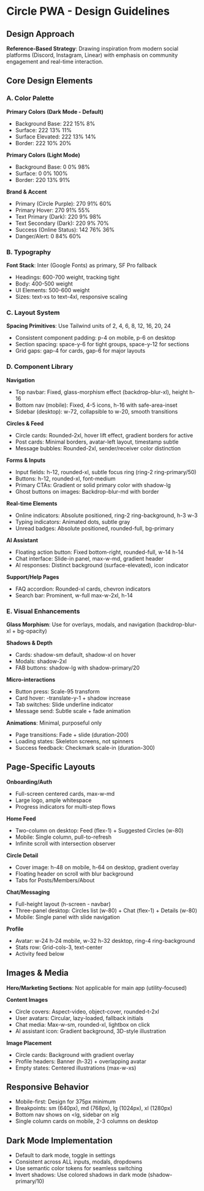 # Circle PWA - Design Guidelines

## Design Approach
**Reference-Based Strategy**: Drawing inspiration from modern social platforms (Discord, Instagram, Linear) with emphasis on community engagement and real-time interaction.

## Core Design Elements

### A. Color Palette

**Primary Colors (Dark Mode - Default)**
- Background Base: 222 15% 8%
- Surface: 222 13% 11%
- Surface Elevated: 222 13% 14%
- Border: 222 10% 20%

**Primary Colors (Light Mode)**
- Background Base: 0 0% 98%
- Surface: 0 0% 100%
- Border: 220 13% 91%

**Brand & Accent**
- Primary (Circle Purple): 270 91% 60%
- Primary Hover: 270 91% 55%
- Text Primary (Dark): 220 9% 98%
- Text Secondary (Dark): 220 9% 70%
- Success (Online Status): 142 76% 36%
- Danger/Alert: 0 84% 60%

### B. Typography
**Font Stack**: Inter (Google Fonts) as primary, SF Pro fallback
- Headings: 600-700 weight, tracking tight
- Body: 400-500 weight
- UI Elements: 500-600 weight
- Sizes: text-xs to text-4xl, responsive scaling

### C. Layout System
**Spacing Primitives**: Use Tailwind units of 2, 4, 6, 8, 12, 16, 20, 24
- Consistent component padding: p-4 on mobile, p-6 on desktop
- Section spacing: space-y-6 for tight groups, space-y-12 for sections
- Grid gaps: gap-4 for cards, gap-6 for major layouts

### D. Component Library

**Navigation**
- Top navbar: Fixed, glass-morphism effect (backdrop-blur-xl), height h-16
- Bottom nav (mobile): Fixed, 4-5 icons, h-16 with safe-area-inset
- Sidebar (desktop): w-72, collapsible to w-20, smooth transitions

**Circles & Feed**
- Circle cards: Rounded-2xl, hover lift effect, gradient borders for active
- Post cards: Minimal borders, avatar-left layout, timestamp subtle
- Message bubbles: Rounded-2xl, sender/receiver color distinction

**Forms & Inputs**
- Input fields: h-12, rounded-xl, subtle focus ring (ring-2 ring-primary/50)
- Buttons: h-12, rounded-xl, font-medium
- Primary CTAs: Gradient or solid primary color with shadow-lg
- Ghost buttons on images: Backdrop-blur-md with border

**Real-time Elements**
- Online indicators: Absolute positioned, ring-2 ring-background, h-3 w-3
- Typing indicators: Animated dots, subtle gray
- Unread badges: Absolute positioned, rounded-full, bg-primary

**AI Assistant**
- Floating action button: Fixed bottom-right, rounded-full, w-14 h-14
- Chat interface: Slide-in panel, max-w-md, gradient header
- AI responses: Distinct background (surface-elevated), icon indicator

**Support/Help Pages**
- FAQ accordion: Rounded-xl cards, chevron indicators
- Search bar: Prominent, w-full max-w-2xl, h-14

### E. Visual Enhancements

**Glass Morphism**: Use for overlays, modals, and navigation (backdrop-blur-xl + bg-opacity)

**Shadows & Depth**
- Cards: shadow-sm default, shadow-xl on hover
- Modals: shadow-2xl
- FAB buttons: shadow-lg with shadow-primary/20

**Micro-interactions**
- Button press: Scale-95 transform
- Card hover: -translate-y-1 + shadow increase
- Tab switches: Slide underline indicator
- Message send: Subtle scale + fade animation

**Animations**: Minimal, purposeful only
- Page transitions: Fade + slide (duration-200)
- Loading states: Skeleton screens, not spinners
- Success feedback: Checkmark scale-in (duration-300)

## Page-Specific Layouts

**Onboarding/Auth**
- Full-screen centered cards, max-w-md
- Large logo, ample whitespace
- Progress indicators for multi-step flows

**Home Feed**
- Two-column on desktop: Feed (flex-1) + Suggested Circles (w-80)
- Mobile: Single column, pull-to-refresh
- Infinite scroll with intersection observer

**Circle Detail**
- Cover image: h-48 on mobile, h-64 on desktop, gradient overlay
- Floating header on scroll with blur background
- Tabs for Posts/Members/About

**Chat/Messaging**
- Full-height layout (h-screen - navbar)
- Three-panel desktop: Circles list (w-80) + Chat (flex-1) + Details (w-80)
- Mobile: Single panel with slide navigation

**Profile**
- Avatar: w-24 h-24 mobile, w-32 h-32 desktop, ring-4 ring-background
- Stats row: Grid-cols-3, text-center
- Activity feed below

## Images & Media

**Hero/Marketing Sections**: Not applicable for main app (utility-focused)

**Content Images**
- Circle covers: Aspect-video, object-cover, rounded-t-2xl
- User avatars: Circular, lazy-loaded, fallback initials
- Chat media: Max-w-sm, rounded-xl, lightbox on click
- AI assistant icon: Gradient background, 3D-style illustration

**Image Placement**
- Circle cards: Background with gradient overlay
- Profile headers: Banner (h-32) + overlapping avatar
- Empty states: Centered illustrations (max-w-xs)

## Responsive Behavior
- Mobile-first: Design for 375px minimum
- Breakpoints: sm (640px), md (768px), lg (1024px), xl (1280px)
- Bottom nav shows on <lg, sidebar on ≥lg
- Single column cards on mobile, 2-3 columns on desktop

## Dark Mode Implementation
- Default to dark mode, toggle in settings
- Consistent across ALL inputs, modals, dropdowns
- Use semantic color tokens for seamless switching
- Invert shadows: Use colored shadows in dark mode (shadow-primary/10)